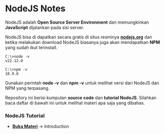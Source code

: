 # NodeJS Notes

NodeJS adalah **Open Source Server Environment** dan memungkinkan **JavaScript** dijalankan pada sisi server.

NodeJS bisa di dapatkan secara gratis di situs resminya **[nodejs.org](https://nodejs.org/en/download)** dan ketika melakukan download NodeJS biasanya juga akan mendapatkan **NPM** yang sudah ikut terinstall.

```
C:\>node -v
v22.12.0

C:\>npm -v
10.9.0
```

Gunakan perintah **node -v** dan **npm -v** untuk melihat versi dari NodeJS dan NPM yang terpasang.

Repository ini berisi kumpulan **source code** dan **tutorial NodeJS**. Silahkan baca daftar di bawah ini untuk melihat materi apa saja yang dibahas.

### NodeJS Tutorial

- **[Buka Materi](basic/intro/)** -> Introduction

